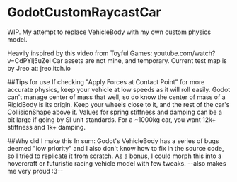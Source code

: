 # GodotCustomRaycastCar
WIP. My attempt to replace VehicleBody with my own custom physics model.

Heavily inspired by this video from Toyful Games: youtube.com/watch?v=CdPYlj5uZeI
Car assets are not mine, and temporary.
Current test map is by Jreo at: jreo.itch.io

##Tips for use
If checking "Apply Forces at Contact Point" for more accurate physics, keep your vehicle at low speeds as it will roll easily.
Godot can't manage center of mass that well, so do know the center of mass of a RigidBody is its origin. Keep your wheels close to it, and the rest of the car's CollisionShape above it.
Values for spring stiffness and damping can be a bit large if going by SI unit standards. For a ~1000kg car, you want 12k+ stiffness and 1k+ damping.

##Why did I make this
In sum: Godot's VehicleBody has a series of bugs deemed "low priority" and I also don't know how to fix in the source code, so I tried to replicate it from scratch.
As a bonus, I could morph this into a hovercraft or futuristic racing vehicle model with few tweaks.
--also makes me very proud :3--
